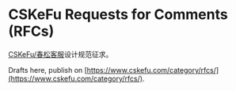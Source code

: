 # CSKeFu Requests for Comments (RFCs)

[CSKeFu/春松客服](https//www.cskefu)设计规范征求。

Drafts here, publish on [https://www.cskefu.com/category/rfcs/](https://www.cskefu.com/category/rfcs/).
